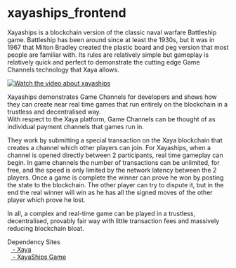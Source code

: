# xayaships_frontend

Xayaships
 is a blockchain version of the classic naval warfare Battleship game. 
Battleship has been around since at least the 1930s, but it was in 1967 
that Milton Bradley created the plastic board and peg version that most 
people are familiar with. Its rules are relatively simple but gameplay 
is relatively quick and perfect to demonstrate the cutting edge Game 
Channels technology that Xaya allows.

[![Watch the video about xayaships](https://i.ytimg.com/vi/y-qB5uMALJc/maxresdefault.jpg
)](https://www.youtube.com/watch?v=y-qB5uMALJc)

<p><span style="font-weight: 400;">Xayaships demonstrates Game Channels 
for developers and shows how they can create near real time games that 
run entirely on the blockchain in a trustless and decentralised way.<br> </span><span style="font-weight: 400;">With respect to the Xaya platform, Game Channels can be thought of as individual payment channels that games run in.&nbsp;</span></p>
<p><span style="font-weight: 400;">They work by submitting a special 
transaction on the Xaya blockchain that creates a channel which other 
players can join. For Xayaships, when a channel is opened directly 
between 2 participants, real time gameplay can begin. In game channels 
the number of transactions can be unlimited, for free, and the speed is 
only limited by the network latency between the 2 players. Once a game 
is complete the winner can prove he won by posting the state to the 
blockchain. The other player can try to dispute it, but in the end the 
real winner will win as he has all the signed moves of the other player 
which prove he lost.</span></p>
<p><span style="font-weight: 400;">In all, a complex and real-time game 
can be played in a trustless, decentralised, provably fair way with 
little transaction fees and massively reducing blockchain bloat.</span></p>

Dependency Sites
<br/>
&nbsp;&nbsp;[ - Xaya](https://xaya.io)
<br/>
&nbsp;&nbsp;[ - XayaShips Game](https://xaya.io/xayaships/)
